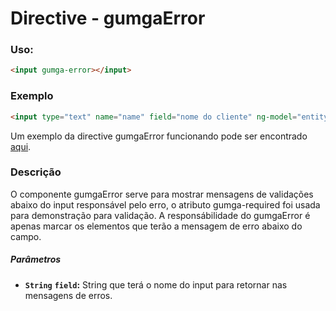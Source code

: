 # Directive - gumgaError

### Uso:
  ```html
  <input gumga-error></input>
  ```
### Exemplo
  ```html
  <input type="text" name="name" field="nome do cliente" ng-model="entity.name" gumga-error gumga-required>
  ```

Um exemplo da directive gumgaError funcionando pode ser encontrado [aqui](http://embed.plnkr.co/AcjqcgvgGhdJqDh72eHA).

### Descrição
O componente gumgaError serve para mostrar mensagens de validações abaixo do input responsável pelo erro, o atributo gumga-required foi usada para demonstração para validação.
A responsábilidade do gumgaError é apenas marcar os elementos que terão a mensagem de erro abaixo do campo.

##### Parâmetros
 - **`String`** **`field`:** String que terá o nome do input para retornar nas mensagens de erros.